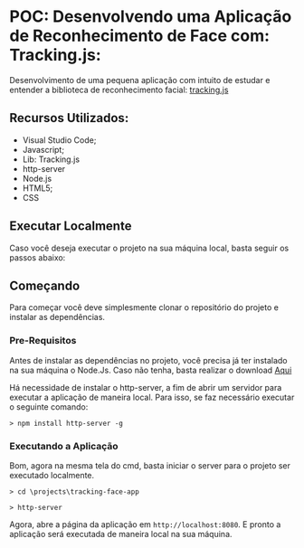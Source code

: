 # POC: Desenvolvendo uma Aplicação de Reconhecimento de Face com: Tracking.js:

Desenvolvimento de uma pequena aplicação com intuito de estudar e entender a biblioteca de reconhecimento facial: [tracking.js](https://trackingjs.com)

## Recursos Utilizados:

- Visual Studio Code;
- Javascript;
- Lib: Tracking.js
- http-server
- Node.js
- HTML5;
- CSS

## Executar Localmente

Caso você deseja executar o projeto na sua máquina local, basta seguir os passos abaixo:

## Começando

Para começar você deve simplesmente clonar o repositório do projeto e instalar as dependências.

### Pre-Requisitos

Antes de instalar as dependências no projeto, você precisa já ter instalado na sua máquina o Node.Js. Caso não tenha, basta realizar o download [Aqui](https://nodejs.org/en/)

Há necessidade de instalar o http-server, a fim de abrir um servidor para executar a aplicação de maneira local. Para isso, se faz necessário executar o seguinte comando:

```
> npm install http-server -g

```

### Executando a Aplicação

Bom, agora na mesma tela do cmd, basta iniciar o server para o projeto ser executado localmente.

```	
> cd \projects\tracking-face-app
```

```
> http-server
```

Agora, abre a página da aplicação em `http://localhost:8080`. E pronto a aplicação será executada de maneira local na sua máquina.
